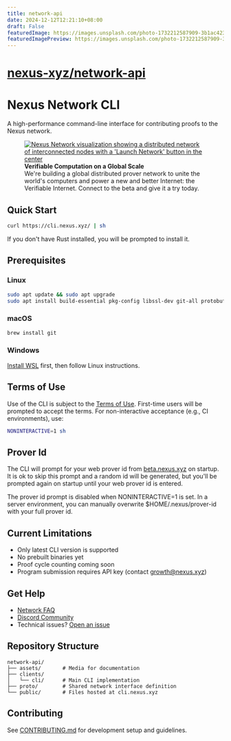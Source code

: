 ```yaml
---
title: network-api
date: 2024-12-12T12:21:10+08:00
draft: False
featuredImage: https://images.unsplash.com/photo-1732212587909-3b1ac42301d5?ixid=M3w0NjAwMjJ8MHwxfHJhbmRvbXx8fHx8fHx8fDE3MzM5NzcyNDV8&ixlib=rb-4.0.3
featuredImagePreview: https://images.unsplash.com/photo-1732212587909-3b1ac42301d5?ixid=M3w0NjAwMjJ8MHwxfHJhbmRvbXx8fHx8fHx8fDE3MzM5NzcyNDV8&ixlib=rb-4.0.3
---
```


# [nexus-xyz/network-api](https://github.com/nexus-xyz/network-api)

# Nexus Network CLI

A high-performance command-line interface for contributing proofs to the Nexus network.

<figure>
    <a href="https://beta.nexus.xyz/">
        <img src="assets/images/nexus-network-image.png" alt="Nexus Network visualization showing a distributed network of interconnected nodes with a 'Launch Network' button in the center">
    </a>
    <figcaption>
        <strong>Verifiable Computation on a Global Scale</strong><br>
        We're building a global distributed prover network to unite the world's computers and power a new and better Internet: the Verifiable Internet. Connect to the beta and give it a try today.
    </figcaption>
</figure>

## Quick Start

```bash
curl https://cli.nexus.xyz/ | sh
```

If you don't have Rust installed, you will be prompted to install it.

## Prerequisites

### Linux
```bash
sudo apt update && sudo apt upgrade
sudo apt install build-essential pkg-config libssl-dev git-all protobuf-compiler
```

### macOS
```bash
brew install git
```

### Windows
[Install WSL](https://learn.microsoft.com/en-us/windows/wsl/install) first, then follow Linux instructions.

## Terms of Use

Use of the CLI is subject to the [Terms of Use](https://nexus.xyz/terms-of-use). First-time users will be prompted to accept the terms. For non-interactive acceptance (e.g., CI environments), use:

```bash
NONINTERACTIVE=1 sh
```

## Prover Id

The CLI will prompt for your web prover id from [beta.nexus.xyz](https://beta.nexus.xyz/)
on startup. It is ok to skip this prompt and a random id will be generated, but you'll be
prompted again on startup until your web prover id is entered.

The prover id prompt is disabled when NONINTERACTIVE=1 is set. In a server environment,
you can manually overwrite $HOME/.nexus/prover-id with your full prover id.

## Current Limitations

- Only latest CLI version is supported
- No prebuilt binaries yet
- Proof cycle counting coming soon
- Program submission requires API key (contact growth@nexus.xyz)

## Get Help

- [Network FAQ](https://nexus.xyz/network#network-faqs)
- [Discord Community](https://discord.gg/nexus-xyz)
- Technical issues? [Open an issue](https://github.com/nexus-xyz/network-api/issues)

## Repository Structure

```
network-api/
├── assets/       # Media for documentation
├── clients/
│   └── cli/      # Main CLI implementation
├── proto/        # Shared network interface definition
└── public/       # Files hosted at cli.nexus.xyz
```

## Contributing

See [CONTRIBUTING.md](./CONTRIBUTING.md) for development setup and guidelines.
